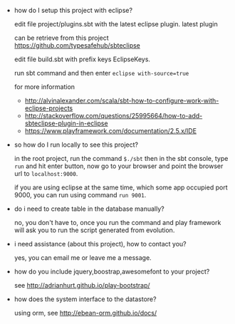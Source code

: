 * how do I setup this project with eclipse?
  
  edit file project/plugins.sbt with the latest eclipse plugin. latest plugin

  can be retrieve from this project https://github.com/typesafehub/sbteclipse

  edit file build.sbt with prefix keys EclipseKeys.

  run sbt command and then enter `eclipse with-source=true`

  for more information
  * http://alvinalexander.com/scala/sbt-how-to-configure-work-with-eclipse-projects
  * http://stackoverflow.com/questions/25995664/how-to-add-sbteclipse-plugin-in-eclipse
  * https://www.playframework.com/documentation/2.5.x/IDE

* so how do I run locally to see this project?

  in the root project, run the command `$./sbt` then in the sbt console, type `run` and hit enter button, now go to your browser and point the browser url to `localhost:9000`.

  if you are using eclipse at the same time, which some app occupied port 9000, you can run using command `run 9001`.

* do i need to create table in the database manually?

  no, you don't have to, once you run the command and play framework will ask you to run the script generated from evolution.

* i need assistance (about this project), how to contact you?

  yes, you can email me or leave me a message.

* how do you include jquery,boostrap,awesomefont to your project?

  see http://adrianhurt.github.io/play-bootstrap/

* how does the system interface to the datastore?

  using orm, see http://ebean-orm.github.io/docs/
